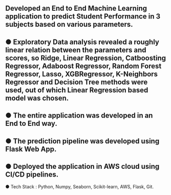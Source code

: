 ###
Developed an End to End Machine Learning application to
predict Student Performance in 3 subjects based on various
parameters.
---
● Exploratory Data analysis revealed a roughly linear relation
between the parameters and scores, so Ridge, Linear
Regression, Catboosting Regressor, Adaboost Regressor,
Random Forest Regressor, Lasso, XGBRegressor,
K-Neighbors Regressor and Decision Tree methods were
used, out of which Linear Regression based model was chosen.
---
● The entire application was developed in an End to End way.
---
● The prediction pipeline was developed using Flask Web App.
---
● Deployed the application in AWS cloud using CI/CD pipelines.
---
● Tech Stack : Python, Numpy, Seaborn, Scikit-learn, AWS, Flask,
Git.